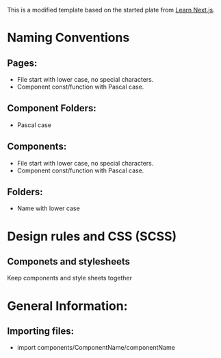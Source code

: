 This is a modified template based on the started plate from [Learn Next.js](https://nextjs.org/learn).

# Naming Conventions
## Pages:
- File start with lower case, no special characters.
- Component const/function with Pascal case.

## Component Folders:
- Pascal case

## Components:
- File start with lower case, no special characters.
- Component const/function with Pascal case.

## Folders:
- Name with lower case

# Design rules and CSS (SCSS)
## Componets and stylesheets 
Keep components and style sheets together

# General Information: 
## Importing files:
- import components/ComponentName/componentName